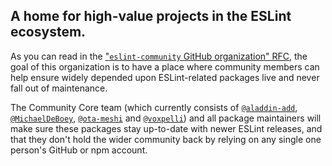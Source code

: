 ## A home for high-value projects in the ESLint ecosystem.

As you can read in the
["`eslint-community` GitHub organization" RFC](https://github.com/eslint/rfcs/tree/main/designs/2022-community-eslint-org),
the goal of this organization is to have a place where community members can
help ensure widely depended upon ESLint-related packages live and never fall out
of maintenance.

The Community Core team (which currently consists of
[`@aladdin-add`](https://github.com/aladdin-add),
[`@MichaelDeBoey`](https://github.com/MichaelDeBoey),
[`@ota-meshi`](https://github.com/ota-meshi) and
[`@voxpelli`](https://github.com/voxpelli)) and all package
maintainers will make sure these packages stay up-to-date with newer ESLint
releases, and that they don't hold the wider community back by relying on any single one
person's GitHub or npm account.

